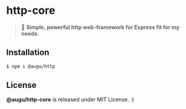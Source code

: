 # http-core
> 🧶 **Simple, powerful http web-framework for Express fit for my needs.**

## Installation
```sh
$ npm i @augu/http
```

## License
**@augu/http-core** is released under MIT License. :)
